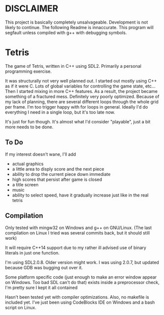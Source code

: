 

<h1>DISCLAIMER</h1>
<p>This project is basically completely unsalvageable. Development is not likely to continue. The following Readme is innaccurate. This program will segfault unless compiled with g++ with debugging symbols.</p>

<h1>Tetris</h1>
<p>
The game of Tetris, written in C++ using SDL2. Primarily a personal programming exercise.  
</p>
<p>
It was structurally not very well planned out. I started out mostly using C++ as if it were C.
Lots of global variables for controlling the game state, etc...
Then I started mixing in more C++ features. As a result, the project became something of a fractured mess.
Definitely very poorly optimized. Because of my lack of planning, there are several different loops through
the whole grid per frame. I'm too trigger happy with for loops in general. Ideally I'd do everything I
need in a single loop, but it's too late now.

It's just for fun though.
It's almost what I'd consider "playable", just a bit more needs to be done.

</p>
<h2>To Do</h2>
<p>
If my interest doesn't wane, I'll add

* actual graphics
* a little area to disply score and the next piece
* ability to drop the current piece down immediate
* high scores that persist after game is closed
* a title screen
* music
* ability to select speed, have it gradually increase just like in the real tetris
</p>

<h2>Compilation</h2>
<p>
Only tested with mingw32 on Windows and g++ on GNU/Linux. (The last compilation on Linux I tried was 
several commits back, but it should still work)

It will require C++14 support due to my rather ill advised use of binary literals in just one function.

I'm using SDL2.0.8. Older version might work. I was using 2.0.7, but updated because GDB was bugging out
 over it.

Some platform specific code (just enough to make an error window appear on Windows. Too bad SDL can't do that) exists inside a preprocessor
check, I'm pretty sure I kept it all contained

Hasn't been tested yet with compiler optimizations.
Also, no makefile is included yet. I've just been using CodeBlocks IDE on Windows and a bash script on Linux.
</p>
